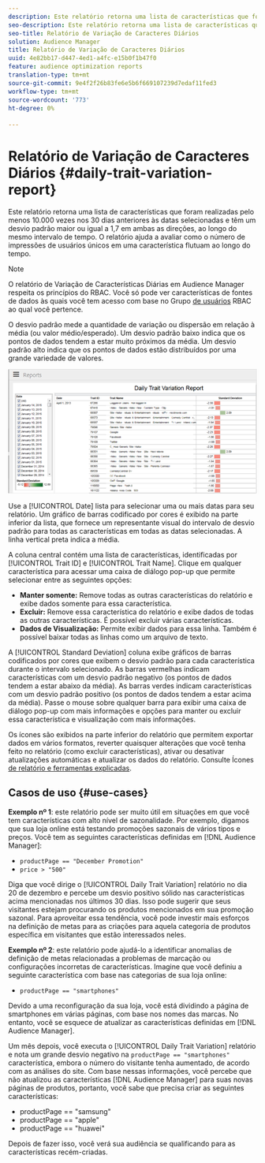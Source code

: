```yaml
---
description: Este relatório retorna uma lista de características que foram realizadas pelo menos 10.000 vezes nos 30 dias anteriores às datas selecionadas e têm um desvio padrão maior ou igual a 1,7 em ambas as direções, ao longo do mesmo intervalo de tempo. O relatório ajuda a avaliar como o número de impressões de usuários únicos em uma característica flutuam ao longo do tempo.
seo-description: Este relatório retorna uma lista de características que foram realizadas pelo menos 10.000 vezes nos 30 dias anteriores às datas selecionadas e têm um desvio padrão maior ou igual a 1,7 em ambas as direções, ao longo do mesmo intervalo de tempo. O relatório ajuda a avaliar como o número de impressões de usuários únicos em uma característica flutuam ao longo do tempo.
seo-title: Relatório de Variação de Caracteres Diários
solution: Audience Manager
title: Relatório de Variação de Caracteres Diários
uuid: 4e82bb17-d447-4ed1-a4fc-e15b0f1b47f0
feature: audience optimization reports
translation-type: tm+mt
source-git-commit: 9e4f2f26b83fe6e5b6f669107239d7edaf11fed3
workflow-type: tm+mt
source-wordcount: '773'
ht-degree: 0%

---
```



# Relatório de Variação de Caracteres Diários {#daily-trait-variation-report}

Este relatório retorna uma lista de características que foram realizadas pelo menos 10.000 vezes nos 30 dias anteriores às datas selecionadas e têm um desvio padrão maior ou igual a 1,7 em ambas as direções, ao longo do mesmo intervalo de tempo. O relatório ajuda a avaliar como o número de impressões de usuários únicos em uma característica flutuam ao longo do tempo.

>[!NOTE]
>
>O relatório de Variação de Características Diárias em Audience Manager respeita os princípios do RBAC. Você só pode ver características de fontes de dados às quais você tem acesso com base no Grupo [de usuários](/help/using/features/administration/administration-overview.md) RBAC ao qual você pertence.

O desvio padrão mede a quantidade de variação ou dispersão em relação à média (ou valor médio/esperado). Um desvio padrão baixo indica que os pontos de dados tendem a estar muito próximos da média. Um desvio padrão alto indica que os pontos de dados estão distribuídos por uma grande variedade de valores.

![](assets/daily_trait_variation.png)

Use a [!UICONTROL Date] lista para selecionar uma ou mais datas para seu relatório. Um gráfico de barras codificado por cores é exibido na parte inferior da lista, que fornece um representante visual do intervalo de desvio padrão para todas as características em todas as datas selecionadas. A linha vertical preta indica a média.

A coluna central contém uma lista de características, identificadas por [!UICONTROL Trait ID] e [!UICONTROL Trait Name]. Clique em qualquer característica para acessar uma caixa de diálogo pop-up que permite selecionar entre as seguintes opções:

* **Manter somente:** Remove todas as outras características do relatório e exibe dados somente para essa característica.
* **Excluir:** Remove essa característica do relatório e exibe dados de todas as outras características. É possível excluir várias características.
* **Dados de Visualização:** Permite exibir dados para essa linha. Também é possível baixar todas as linhas como um arquivo de texto.

A [!UICONTROL Standard Deviation] coluna exibe gráficos de barras codificados por cores que exibem o desvio padrão para cada característica durante o intervalo selecionado. As barras vermelhas indicam características com um desvio padrão negativo (os pontos de dados tendem a estar abaixo da média). As barras verdes indicam características com um desvio padrão positivo (os pontos de dados tendem a estar acima da média). Passe o mouse sobre qualquer barra para exibir uma caixa de diálogo pop-up com mais informações e opções para manter ou excluir essa característica e visualização com mais informações.

Os ícones são exibidos na parte inferior do relatório que permitem exportar dados em vários formatos, reverter quaisquer alterações que você tenha feito no relatório (como excluir características), ativar ou desativar atualizações automáticas e atualizar os dados do relatório. Consulte Ícones [de relatório e ferramentas explicadas](../../reporting/dynamic-reports/interactive-report-technology.md#icons-tools-explained).

## Casos de uso {#use-cases}

**Exemplo nº 1**: este relatório pode ser muito útil em situações em que você tem características com alto nível de sazonalidade. Por exemplo, digamos que sua loja online está testando promoções sazonais de vários tipos e preços. Você tem as seguintes características definidas em [!DNL Audience Manager]:

* `productPage == "December Promotion"`
* `price > "500"`

Diga que você dirige o [!UICONTROL Daily Trait Variation] relatório no dia 20 de dezembro e percebe um desvio positivo sólido nas características acima mencionadas nos últimos 30 dias. Isso pode sugerir que seus visitantes estejam procurando os produtos mencionados em sua promoção sazonal. Para aproveitar essa tendência, você pode investir mais esforços na definição de metas para as criações para aquela categoria de produtos específica em visitantes que estão interessados neles.

**Exemplo nº 2**: este relatório pode ajudá-lo a identificar anomalias de definição de metas relacionadas a problemas de marcação ou configurações incorretas de características. Imagine que você definiu a seguinte característica com base nas categorias de sua loja online:

* `productPage == "smartphones"`

Devido a uma reconfiguração da sua loja, você está dividindo a página de smartphones em várias páginas, com base nos nomes das marcas. No entanto, você se esquece de atualizar as características definidas em [!DNL Audience Manager].

Um mês depois, você executa o [!UICONTROL Daily Trait Variation] relatório e nota um grande desvio negativo na `productPage == "smartphones"` característica, embora o número do visitante tenha aumentado, de acordo com as análises do site. Com base nessas informações, você percebe que não atualizou as características [!DNL Audience Manager] para suas novas páginas de produtos, portanto, você sabe que precisa criar as seguintes características:

* productPage == &quot;samsung&quot;
* productPage == &quot;apple&quot;
* productPage == &quot;huawei&quot;

Depois de fazer isso, você verá sua audiência se qualificando para as características recém-criadas.
